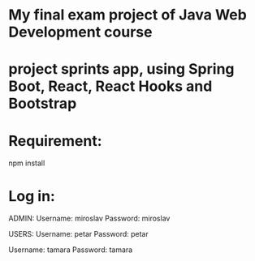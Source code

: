 # My final exam project of Java Web Development course 
# project sprints app, using Spring Boot, React, React Hooks and Bootstrap

# Requirement:
npm install

# Log in:

ADMIN:
Username: miroslav
Password: miroslav

USERS:
Username: petar
Password: petar

Username: tamara
Password: tamara
